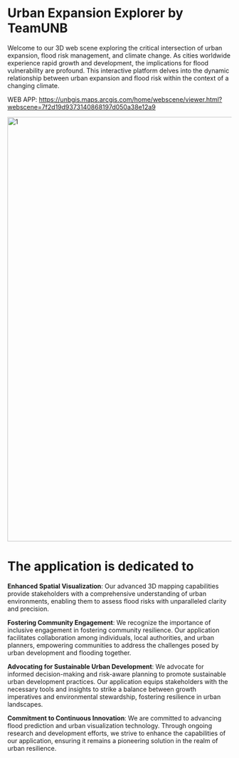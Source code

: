 # Urban Expansion Explorer by TeamUNB
Welcome to our 3D web scene exploring the critical intersection of urban expansion, flood risk management, and climate change. As cities worldwide experience rapid growth and development, the implications for flood vulnerability are profound. This interactive platform delves into the dynamic relationship between urban expansion and flood risk within the context of a changing climate.

WEB APP: https://unbgis.maps.arcgis.com/home/webscene/viewer.html?webscene=7f2d19d9373140868197d050a38e12a9

<img width="955" alt="1" src="https://github.com/PhanNguyenHongNgoc/Team-UNB_ECCE-APP-CHALLENGE-2024/assets/59909619/1358263b-86ea-4103-875b-177d4b6d64d3">

# The application is dedicated to

**Enhanced Spatial Visualization**: Our advanced 3D mapping capabilities provide stakeholders with a comprehensive understanding of urban environments, enabling them to assess flood risks with unparalleled clarity and precision.

**Fostering Community Engagement**: We recognize the importance of inclusive engagement in fostering community resilience. Our application facilitates collaboration among individuals, local authorities, and urban planners, empowering communities to address the challenges posed by urban development and flooding together.

**Advocating for Sustainable Urban Development**: We advocate for informed decision-making and risk-aware planning to promote sustainable urban development practices. Our application equips stakeholders with the necessary tools and insights to strike a balance between growth imperatives and environmental stewardship, fostering resilience in urban landscapes.

**Commitment to Continuous Innovation**: We are committed to advancing flood prediction and urban visualization technology. Through ongoing research and development efforts, we strive to enhance the capabilities of our application, ensuring it remains a pioneering solution in the realm of urban resilience.

